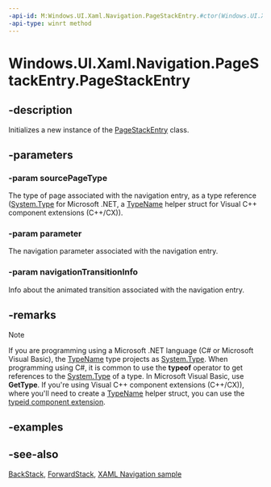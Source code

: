 ```yaml
---
-api-id: M:Windows.UI.Xaml.Navigation.PageStackEntry.#ctor(Windows.UI.Xaml.Interop.TypeName,System.Object,Windows.UI.Xaml.Media.Animation.NavigationTransitionInfo)
-api-type: winrt method
---
```


<!-- Method syntax
public PageStackEntry(Windows.UI.Xaml.Interop.TypeName sourcePageType, System.Object parameter, Windows.UI.Xaml.Media.Animation.NavigationTransitionInfo navigationTransitionInfo)
-->

# Windows.UI.Xaml.Navigation.PageStackEntry.PageStackEntry

## -description
Initializes a new instance of the [PageStackEntry](pagestackentry.md) class.

## -parameters
### -param sourcePageType
The type of page associated with the navigation entry, as a type reference ([System.Type](https://msdn.microsoft.com/library/system.type.aspx) for Microsoft .NET, a [TypeName](../windows.ui.xaml.interop/typename.md) helper struct for Visual C++ component extensions (C++/CX)).

### -param parameter
The navigation parameter associated with the navigation entry.

### -param navigationTransitionInfo
Info about the animated transition associated with the navigation entry.

## -remarks
> [!NOTE]
> If you are programming using a Microsoft .NET language (C# or Microsoft Visual Basic), the [TypeName](../windows.ui.xaml.interop/typename.md) type projects as [System.Type](https://msdn.microsoft.com/library/system.type.aspx). When programming using C#, it is common to use the **typeof** operator to get references to the [System.Type](https://msdn.microsoft.com/library/system.type.aspx) of a type. In Microsoft Visual Basic, use **GetType**. If you're using Visual C++ component extensions (C++/CX)), where you'll need to create a [TypeName](../windows.ui.xaml.interop/typename.md) helper struct, you can use the [typeid component extension](https://msdn.microsoft.com/library/kwd9abya.aspx).

## -examples

## -see-also
[BackStack](../windows.ui.xaml.controls/frame_backstack.md), [ForwardStack](../windows.ui.xaml.controls/frame_forwardstack.md), [XAML Navigation sample](http://go.microsoft.com/fwlink/p/?LinkID=330214)